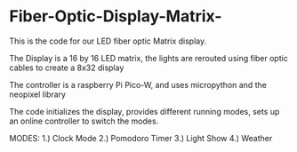 # Fiber-Optic-Display-Matrix-

This is the code for our LED fiber optic Matrix display.

The Display is a 16 by 16 LED matrix, the lights are rerouted using fiber optic cables to create a 8x32 display

The controller is a raspberry Pi Pico-W, and uses micropython and the neopixel library

The code initializes the display, provides different running modes, sets up an online controller to switch the modes.

MODES:
1.) Clock Mode
2.) Pomodoro Timer
3.) Light Show
4.) Weather

